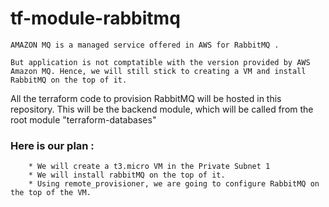 # tf-module-rabbitmq

```
AMAZON MQ is a managed service offered in AWS for RabbitMQ .

But application is not comptatible with the version provided by AWS Amazon MQ. Hence, we will still stick to creating a VM and install RabbitMQ on the top of it.

```

All the terraform code to provision RabbitMQ will be hosted in this repository.
This will be the backend module, which will be called from the root module "terraform-databases"

### Here is our plan :

```
    * We will create a t3.micro VM in the Private Subnet 1 
    * We will install rabbitMQ on the top of it.
    * Using remote_provisioner, we are going to configure RabbitMQ on the top of the VM.
```
